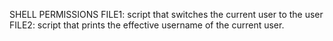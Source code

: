 SHELL PERMISSIONS
FILE1: script that switches the current user to the user
FILE2: script that prints the effective username of the current user.

